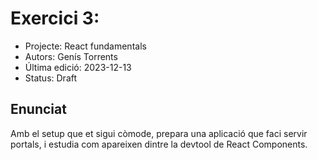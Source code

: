# Exercici 3:

- Projecte: React fundamentals
- Autors: Genís Torrents
- Última edició: 2023-12-13
- Status: Draft

## Enunciat

<section class="enunciat">
  <p> Amb el setup que et sigui còmode, prepara una aplicació que faci servir portals, i estudia com apareixen dintre la devtool de React Components. </p>
  </section>
